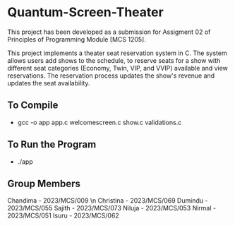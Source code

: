 # Quantum-Screen-Theater

This project has been developed as a submission for Assigment 02 of Principles of Programming Module [MCS 1205].

This project implements a theater seat reservation system in C. The system allows users add shows to the schedule, to reserve seats for a show with different seat categories (Economy, Twin, VIP, and VVIP) available and view reservations. The reservation process updates the show's revenue and updates the seat availability.

## To Compile
- gcc -o app app.c welcomescreen.c show.c validations.c

## To Run the Program
- ./app

## Group Members

Chandima - 2023/MCS/009 \n
Christina - 2023/MCS/069
Dumindu - 2023/MCS/055
Sajith - 2023/MCS/073
Niluja - 2023/MCS/053
Nirmal - 2023/MCS/051
Isuru - 2023/MCS/062

